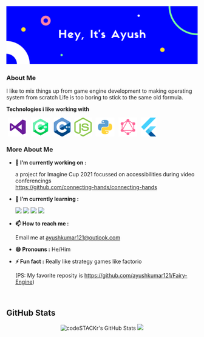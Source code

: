 <img src="images/banner.png" alt="hey, it's ayush" />   

### About Me  

I like to mix things up from game engine development to making operating system from scratch Life is too boring to stick to the same old formula.

**Technologies i like working with**

<img align="left" alt="visual-studio" src="images/logos/visual-studio.svg" height="50px" style="margin: 0 5px">
<img align="left" alt="c-sharp" src="images/logos/c-sharp.svg" height="50px" style="margin: 0 5px">
<img align="left" alt="cpp" src="images/logos/cpp.svg" height="50px" style="margin: 0 5px">
<img align="left" alt="node-js" src="images/logos/nodejs.svg" height="50px" style="margin: 0 5px">
<img align="left" alt="python" src="images/logos/python.svg" height="50px" style="margin: 0 5px">
<img align="left" alt="graph-ql" src="images/logos/graphql.svg" height="50px" style="margin: 0 5px">
<img align="left" alt="flutter" src="images/logos/flutter.svg" height="50px" style="margin: 0 5px">

<br/>
<br/>
<br/>

### More About Me  

- **🔭 I’m currently working on :**  
  
  a project for Imagine Cup 2021 focussed on accessibilities during video conferencings  
  https://github.com/connecting-hands/connecting-hands
  
- **🌱 I’m currently learning :**
    
    <img src="https://img.shields.io/badge/docker%20-%230db7ed.svg?&style=for-the-badge&logo=docker&logoColor=white"/>
    <img src="https://img.shields.io/badge/azure%20-%230072C6.svg?&style=for-the-badge&logo=azure-devops&logoColor=white"/>
    
    <img src="https://img.shields.io/badge/TensorFlow%20-%23FF6F00.svg?&style=for-the-badge&logo=TensorFlow&logoColor=white" />
    <img src="https://img.shields.io/badge/Keras%20-%23D00000.svg?&style=for-the-badge&logo=Keras&logoColor=white"/>
    
- **📫 How to reach me :**  

    Email me at ayushkumar121@outlook.com
    
- **😄 Pronouns :** He/Him
- **⚡ Fun fact :** Really like strategy games like factorio  

  (PS: My favorite reposity is https://github.com/ayushkumar121/Fairy-Engine)

<br/>

 ## GitHub Stats

  
  <p align="center">
  <img alt="codeSTACKr's GitHub Stats" src="https://github-readme-stats-six-flame.vercel.app/api?username=ayushkumar121&show_icons=true&hide_border=false&theme=tokyonight" />
  <img src="https://github-readme-stats.vercel.app/api/top-langs/?username=ayushkumar121&title_color=f0883e&text_color=c9d1d9&bg_color=0d1117&hide_border=true&hide=html&layout=compact&langs_count=7">
</p>

